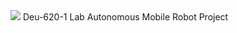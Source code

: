<img src="https://capsule-render.vercel.app/api?type=rect&color=linear-gradient(to right, #00c6ff, #0072ff)&height=180&section=header&text=ROS%20AMR%20Robot&fontSize=45&fontAlignY=70&fontColor=ffffff" />
Deu-620-1 Lab Autonomous Mobile Robot Project
